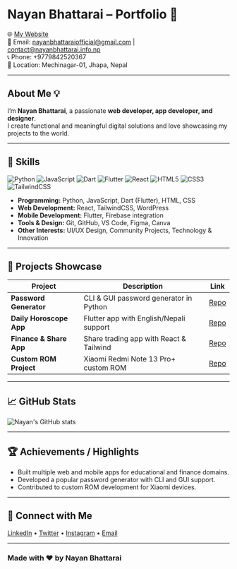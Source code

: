 # Nayan Bhattarai – Portfolio 👋

🌐 [My Website](https://nayanbhattarai.info.np)  
📧 Email: [nayanbhattaraiofficial@gmail.com](mailto:nayanbhattaraiofficial@gmail.com) | [contact@nayanbhattarai.info.np](mailto:contact@nayanbhattarai.info.np)  
📞 Phone: +9779842520367  
📍 Location: Mechinagar-01, Jhapa, Nepal  

---

## About Me 💡
I’m **Nayan Bhattarai**, a passionate **web developer, app developer, and designer**.  
I create functional and meaningful digital solutions and love showcasing my projects to the world.  

---

## 🚀 Skills
![Python](https://img.shields.io/badge/Python-3.10-blue)
![JavaScript](https://img.shields.io/badge/JavaScript-ES6-yellow)
![Dart](https://img.shields.io/badge/Dart-2.19-blue)
![Flutter](https://img.shields.io/badge/Flutter-3.13-blue)
![React](https://img.shields.io/badge/React-18.2-blue)
![HTML5](https://img.shields.io/badge/HTML5-orange)
![CSS3](https://img.shields.io/badge/CSS3-blue)
![TailwindCSS](https://img.shields.io/badge/TailwindCSS-3.3-blue)

- **Programming:** Python, JavaScript, Dart (Flutter), HTML, CSS  
- **Web Development:** React, TailwindCSS, WordPress  
- **Mobile Development:** Flutter, Firebase integration  
- **Tools & Design:** Git, GitHub, VS Code, Figma, Canva  
- **Other Interests:** UI/UX Design, Community Projects, Technology & Innovation  

---

## 📂 Projects Showcase
| Project | Description | Link |
| ------- | ----------- | ---- |
| **Password Generator** | CLI & GUI password generator in Python | [Repo](https://github.com/nayanbhattarai-np/password-generator) |
| **Daily Horoscope App** | Flutter app with English/Nepali support | [Repo](#) |
| **Finance & Share App** | Share trading app with React & Tailwind | [Repo](#) |
| **Custom ROM Project** | Xiaomi Redmi Note 13 Pro+ custom ROM | [Repo](#) |




---

## 📈 GitHub Stats
![Nayan's GitHub stats](https://github-readme-stats.vercel.app/api?username=nayanbhattarai-np&show_icons=true&theme=tokyonight)

---

## 🏆 Achievements / Highlights
- Built multiple web and mobile apps for educational and finance domains.  
- Developed a popular password generator with CLI and GUI support.  
- Contributed to custom ROM development for Xiaomi devices.  

---

## 💬 Connect with Me
[LinkedIn](#) • [Twitter](#) • [Instagram](#) • [Email](mailto:nayanbhattaraiofficial@gmail.com)

---

### Made with ❤️ by Nayan Bhattarai
